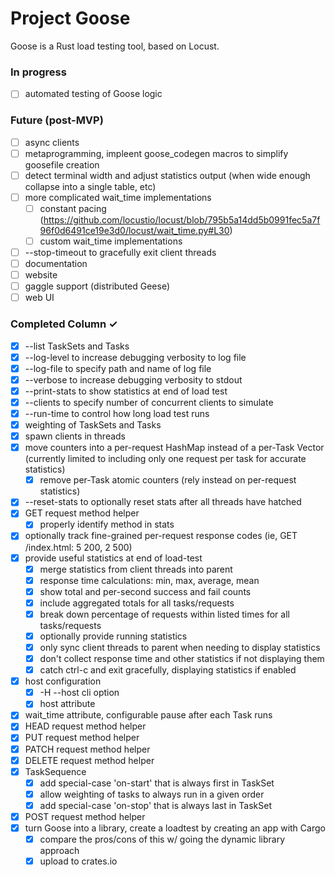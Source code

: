 # Project Goose

Goose is a Rust load testing tool, based on Locust.

### In progress

- [ ] automated testing of Goose logic

### Future (post-MVP)

- [ ] async clients
- [ ] metaprogramming, impleent goose_codegen macros to simplify goosefile creation  
- [ ] detect terminal width and adjust statistics output (when wide enough collapse into a single table, etc)  
- [ ] more complicated wait_time implementations  
  - [ ] constant pacing (https://github.com/locustio/locust/blob/795b5a14dd5b0991fec5a7f96f0d6491ce19e3d0/locust/wait_time.py#L30)  
  - [ ] custom wait_time implementations  
- [ ] --stop-timeout to gracefully exit client threads  
- [ ] documentation  
- [ ] website  
- [ ] gaggle support (distributed Geese)  
- [ ] web UI  

### Completed Column ✓

- [x] --list TaskSets and Tasks  
- [x] --log-level to increase debugging verbosity to log file  
- [x] --log-file to specify path and name of log file  
- [x] --verbose to increase debugging verbosity to stdout  
- [x] --print-stats to show statistics at end of load test  
- [x] --clients to specify number of concurrent clients to simulate  
- [x] --run-time to control how long load test runs  
- [x] weighting of TaskSets and Tasks  
- [x] spawn clients in threads  
- [x] move counters into a per-request HashMap instead of a per-Task Vector (currently limited to including only one request per task for accurate statistics)  
  - [x] remove per-Task atomic counters (rely instead on per-request statistics)  
- [x] --reset-stats to optionally reset stats after all threads have hatched  
- [x] GET request method helper  
  - [x] properly identify method in stats  
- [x] optionally track fine-grained per-request response codes (ie, GET /index.html: 5 200, 2 500)  
- [x] provide useful statistics at end of load-test  
  - [x] merge statistics from client threads into parent  
  - [x] response time calculations: min, max, average, mean  
  - [x] show total and per-second success and fail counts  
  - [x] include aggregated totals for all tasks/requests  
  - [x] break down percentage of requests within listed times for all tasks/requests  
  - [x] optionally provide running statistics  
  - [x] only sync client threads to parent when needing to display statistics  
  - [x] don't collect response time and other statistics if not displaying them  
  - [x] catch ctrl-c and exit gracefully, displaying statistics if enabled  
- [x] host configuration  
  - [x] -H --host cli option  
  - [x] host attribute  
- [x] wait_time attribute, configurable pause after each Task runs  
- [x] HEAD request method helper  
- [x] PUT request method helper  
- [x] PATCH request method helper  
- [x] DELETE request method helper  
- [x] TaskSequence  
  - [x] add special-case 'on-start' that is always first in TaskSet  
  - [x] allow weighting of tasks to always run in a given order  
  - [x] add special-case 'on-stop' that is always last in TaskSet  
- [x] POST request method helper  
- [x] turn Goose into a library, create a loadtest by creating an app with Cargo  
  - [x] compare the pros/cons of this w/ going the dynamic library approach  
  - [x] upload to crates.io
